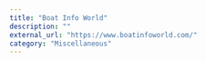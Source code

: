 ```yaml
---
title: "Boat Info World"
description: ""
external_url: "https://www.boatinfoworld.com/"
category: "Miscellaneous"
---
```

